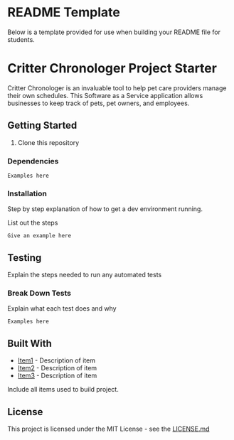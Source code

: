 # README Template

Below is a template provided for use when building your README file for students.

# Critter Chronologer Project Starter

Critter Chronologer is an invaluable tool to help pet care providers manage their own schedules. This Software as a Service application allows businesses to keep track of pets, pet owners, and employees.

## Getting Started

1. Clone this repository

### Dependencies

```
Examples here
```

### Installation

Step by step explanation of how to get a dev environment running.

List out the steps

```
Give an example here
```

## Testing

Explain the steps needed to run any automated tests

### Break Down Tests

Explain what each test does and why

```
Examples here
```

## Built With

* [Item1](www.item1.com) - Description of item
* [Item2](www.item2.com) - Description of item
* [Item3](www.item3.com) - Description of item

Include all items used to build project.

## License

This project is licensed under the MIT License - see the [LICENSE.md]()
